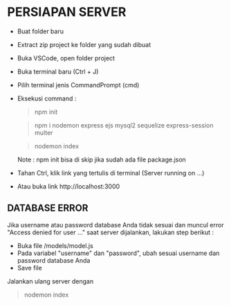 # PERSIAPAN SERVER
- Buat folder baru
- Extract zip project ke folder yang sudah dibuat
- Buka VSCode, open folder project
- Buka terminal baru (Ctrl + J)
- Pilih terminal jenis CommandPrompt (cmd)
- Eksekusi command :
  > npm init

  > npm i nodemon express ejs mysql2 sequelize express-session multer

  > nodemon index

  Note : npm init bisa di skip jika sudah ada file package.json
- Tahan Ctrl, klik link yang tertulis di terminal (Server running on ...)
- Atau buka link http://localhost:3000

## DATABASE ERROR
Jika username atau password database Anda tidak sesuai dan muncul error "Access denied for user ..." saat server dijalankan, lakukan step berikut :
  - Buka file /models/model.js
  - Pada variabel "username" dan "password", ubah sesuai username dan password database Anda
  - Save file

Jalankan ulang server dengan 

  > nodemon index